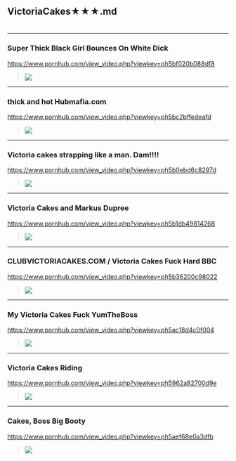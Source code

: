 ## VictoriaCakes★★★.md
 ### 
 
>![]()
---
 ### Super Thick Black Girl Bounces On White Dick
https://www.pornhub.com/view_video.php?viewkey=ph5bf020b088df8
>![](https://ci.phncdn.com/videos/201811/17/192499611/original/(m=ecuKGgaaaa)(mh=ZYNTwdS23NDwyKi5)13.jpg)
---
### thick and hot Hubmafia.com
https://www.pornhub.com/view_video.php?viewkey=ph5bc2bffedeafd
>![](https://ci.phncdn.com/videos/201810/14/187396352/original/(m=ecuKGgaaaa)(mh=3tSeZQg70pbL-4BK)3.jpg)
---
### Victoria cakes strapping like a man. Dam!!!!
https://www.pornhub.com/view_video.php?viewkey=ph5b0ebd6c8297d
>![](https://di.phncdn.com/videos/201805/30/168365162/original/(m=ecuKGgaaaa)(mh=MqO68m_B8xcXUx1D)13.jpg)
---
### Victoria Cakes and Markus Dupree
https://www.pornhub.com/view_video.php?viewkey=ph5b1db49814268
>![](https://di.phncdn.com/videos/201806/10/169909631/original/(m=ecuKGgaaaa)(mh=UQHJP59iihml-jC1)15.jpg)
---
### CLUBVICTORIACAKES.COM / Victoria Cakes Fuck Hard BBC
https://www.pornhub.com/view_video.php?viewkey=ph5b36200c98022
>![](https://di.phncdn.com/videos/201806/29/172363451/original/(m=ecuKGgaaaa)(mh=K2ME-tytGbzwaYZE)7.jpg)
---
### My Victoria Cakes Fuck YumTheBoss
https://www.pornhub.com/view_video.php?viewkey=ph5ac18d4c0f004
>![](https://di.phncdn.com/videos/201804/02/160479112/original/(m=ecuKGgaaaa)(mh=RWGqusIPu3-V97lq)3.jpg)
---
### Victoria Cakes Riding
https://www.pornhub.com/view_video.php?viewkey=ph5962a82700d9e
>![](https://di.phncdn.com/videos/201707/09/123788711/original/(m=ecuKGgaaaa)(mh=PFWVqf3YcjaXDs0L)16.jpg)
---
### Cakes, Boss Big Booty
https://www.pornhub.com/view_video.php?viewkey=ph5aef68e0a3dfb
>![](https://di.phncdn.com/videos/201805/06/165063851/original/(m=ecuKGgaaaa)(mh=B1EQEMN5Q20PdMqQ)8.jpg)
